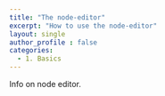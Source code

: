 ```yaml
---
title: "The node-editor"
excerpt: "How to use the node-editor"
layout: single
author_profile : false
categories:
  - 1. Basics
---
```


Info on node editor.
